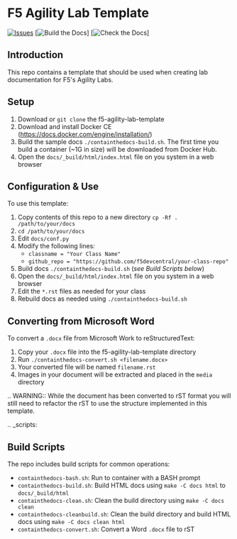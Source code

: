 F5 Agility Lab Template
=======================

[![Issues](https://img.shields.io/github/issues/f5devcentral/f5-agility-labs-template.svg)](https://github.com/f5devcentral/f5-agility-labs-template/issues)
[![Build the Docs](https://github.com/f5devcentral/f5-agility-labs-template/actions/workflows/build-the-docs.yml/badge.svg)]
[![Check the Docs](https://github.com/f5devcentral/f5-agility-labs-template/actions/workflows/check-the-docs.yml/badge.svg)]

Introduction
------------

This repo contains a template that should be used when creating lab
documentation for F5's Agility Labs.

Setup
-----

1. Download or ``git clone`` the f5-agility-lab-template
2. Download and install Docker CE (https://docs.docker.com/engine/installation/)
3. Build the sample docs ``./containthedocs-build.sh``. The first time you
   build a container (~1G in size) will be downloaded from Docker Hub.
4. Open the ``docs/_build/html/index.html`` file on you system in a web browser

Configuration & Use
-------------------

To use this template:

1. Copy contents of this repo to a new directory
   ``cp -Rf . /path/to/your/docs``
2. ``cd /path/to/your/docs``
3. Edit ``docs/conf.py``
4. Modify the following lines:
   - ``classname = "Your Class Name"``
   - ``github_repo = "https://github.com/f5devcentral/your-class-repo"``
5. Build docs ``./containthedocs-build.sh`` (*see Build Scripts below*)
6. Open the ``docs/_build/html/index.html`` file on you system in a web browser
7. Edit the ``*.rst`` files as needed for your class
8. Rebuild docs as needed using ``./containthedocs-build.sh``

Converting from Microsoft Word
------------------------------

To convert a ``.docx`` file from Microsoft Work to reStructuredText:

1. Copy your ``.docx`` file into the f5-agility-lab-template directory
2. Run ``./containthedocs-convert.sh <filename.docx>``
3. Your converted file will be named ``filename.rst``
4. Images in your document will be extracted and placed in the ``media``
   directory

.. WARNING:: While the document has been converted to rST format you will still
   need to refactor the rST to use the structure implemented in this template.

.. _scripts:

Build Scripts
-------------

The repo includes build scripts for common operations:

- ``containthedocs-bash.sh``: Run to container with a BASH prompt
- ``containthedocs-build.sh``: Build HTML docs using ``make -C docs html`` to
  ``docs/_build/html``
- ``containthedocs-clean.sh``: Clean the build directory using
  ``make -C docs clean``
- ``containthedocs-cleanbuild.sh``: Clean the build directory and build HTML
  docs using ``make -C docs clean html``
- ``containthedocs-convert.sh``: Convert a Word ``.docx`` file to rST
